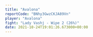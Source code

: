 ```yaml
---
title: "Avalona"
reportCode: "BNhy3GwzCKJA89Vn"
player: "Avalona"
fight: "Lady Vashj - Wipe 2 (26%)"
date: 2021-10-24T19:01:26.673000+00:00
---
```

